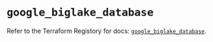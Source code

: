 # `google_biglake_database`

Refer to the Terraform Registory for docs: [`google_biglake_database`](https://registry.terraform.io/providers/hashicorp/google/5.6.0/docs/resources/biglake_database).
